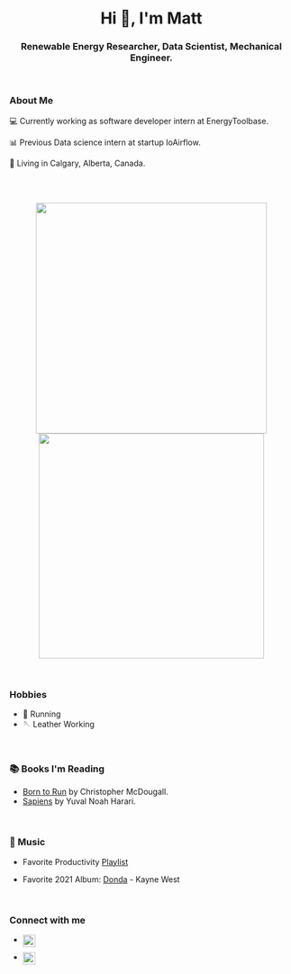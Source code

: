 <h1 align="center">Hi 👋, I'm Matt</h1>
<h3 align="center"> Renewable Energy Researcher, Data Scientist, Mechanical Engineer. </h3>
<br />

### About Me
💻 Currently working as software developer intern at EnergyToolbase.

📊 Previous Data science intern at startup IoAirflow. 

🤠 Living in Calgary, Alberta, Canada. 

<br />

<br />
<p align="center">
<img src="https://github-readme-stats.vercel.app/api?username=mattcann1&count_private=true&theme=dracula&show_icons=true" width="410"/>
<img src="https://github-readme-stats.vercel.app/api/top-langs/?username=mattcann1&count_private=true&layout=compact&theme=dracula" width="400" />
</p>

<br />


### Hobbies
- 🏃 Running
- 🪡 Leather Working

<br />

### 📚  Books I'm Reading 

 - [Born to Run][born_to_run] by Christopher McDougall.
-  [Sapiens][sapiens] by Yuval Noah Harari.

<br />

###  🎵  Music 

- Favorite Productivity [Playlist][Productivity]

- Favorite 2021 Album: [Donda][donda] - Kayne West

<br/>

### Connect with me

- [<img align="left" width="22px" src="https://cdn-icons-png.flaticon.com/512/174/174857.png" />][linkedin]<br>

- [<img align="left" width="22px" src="https://www.clipartmax.com/png/full/293-2939202_website-development-customisation-web-design-website-icon.png" />][website]


[born_to_run]: https://www.amazon.ca/Born-Run-Hidden-Superathletes-Greatest/dp/0307279189

[sapiens]: https://www.amazon.ca/Sapiens-Humankind-Yuval-Noah-Harari/dp/0771038518/ref=sr_1_1?gclid=CjwKCAiArOqOBhBmEiwAsgeLmTJ_cDqm5OjQSj7kee5QQk9lrqYaWkjivbsBD5QW9siry6SPnohOrhoCabsQAvD_BwE&hvadid=208410990896&hvdev=c&hvlocphy=9001173&hvnetw=g&hvqmt=e&hvrand=11605603815499735183&hvtargid=kwd-297764258349&hydadcr=22426_9261600&keywords=sapiens+book&qid=1641752704&sr=8-1

[Productivity]: https://open.spotify.com/playlist/09EmW8vR87oa3CGq6qBrNK?si=92d57c62d2384e9a

[donda]: https://open.spotify.com/album/5CnpZV3q5BcESefcB3WJmz?si=zW2Odi8oSYKXHHkBlkePHQ

[linkedin]: www.linkedin.com/in/matthew-cann
 
 [website]: https://mattcann1.github.io/mattcann1/
